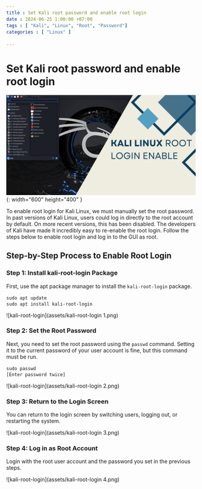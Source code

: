 ```yaml
---
title : Set Kali root password and enable root login
date : 2024-06-25 1:00:00 +07:00
tags : [ "Kali", "Linux", "Root", "Password"]
categories : [ "Linux" ]

---
```


# Set Kali root password and enable root login

![kali-root-login](assets/root-login.png){: width="600" height="400" }

To enable root login for Kali Linux, we must manually set the root password. In past versions of Kali Linux, users could log in directly to the root account by default. On more recent versions, this has been disabled. The developers of Kali have made it incredibly easy to re-enable the root login. Follow the steps below to enable root login and log in to the GUI as root.

## Step-by-Step Process to Enable Root Login

### Step 1: Install kali-root-login Package

First, use the apt package manager to install the `kali-root-login` package.

    sudo apt update
    sudo apt install kali-root-login

![kali-root-login](assets/kali-root-login 1.png)

### Step 2: Set the Root Password
Next, you need to set the root password using the `passwd` command. Setting it to the current password of your user account is fine, but this command must be run.
    
    sudo passwd 
    [Enter password twice]

![kali-root-login](assets/kali-root-login 2.png)

### Step 3: Return to the Login Screen
You can return to the login screen by switching users, logging out, or restarting the system.

![kali-root-login](assets/kali-root-login 3.png)

### Step 4: Log in as Root Account
Login with the root user account and the password you set in the previous steps.

![kali-root-login](assets/kali-root-login 4.png)